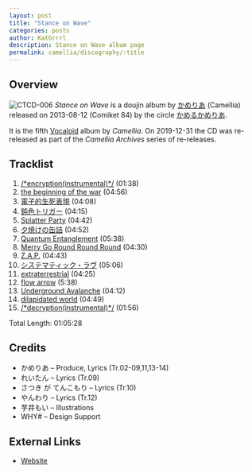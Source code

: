 ```yaml
---
layout: post
title: "Stance on Wave"
categories: posts
author: KatGrrrl
description: Stance on Wave album page
permalink: camellia/discography/:title
---
```


## Overview

![CTCD-006](/assets/images/camellia/albums/CTCD-006.jpg)
*Stance on Wave* is a doujin album by [かめりあ](<{% link postsWiki/_posts/2023-12-10-camellia.md %}>) (Camellia) released on 2013-08-12 (Comiket 84) by the circle [かめるかめりあ](#).

It is the fifth [Vocaloid](https://en.wikipedia.org/wiki/Vocaloid) album by *Camellia*. On 2019-12-31 the CD was re-released as part of the *Camellia Archives* series of re-releases.

## Tracklist

1. [/\*encryption(instrumental)\*/](#) (01:38)
2. [the beginning of the war](#) (04:56)
3. [電子的生死表現](#) (04:08)
4. [鈍色トリガー](#) (04:15)
5. [Splatter Party](#) (04:42)
6. [夕焼けの缶詰](#) (04:52)
7. [Quantum Entanglement](#) (05:38)
8. [Merry Go Round Round Round](#) (04:30)
9. [Z.A.P.](#) (04:43)
10. [システマティック・ラヴ](#) (05:06)
11. [extraterrestrial](#) (04:25)
12. [flow arrow](#) (5:38)
13. [Underground Avalanche](#) (04:12)
14. [dilapidated world](#) (04:49)
15. [/\*decryption(instrumental)\*/](#) (01:56)

Total Length: 01:05:28

## Credits

* かめりあ – Produce, Lyrics (Tr.02-09,11,13-14)
* れいたん – Lyrics (Tr.09)
* さつき が てんこもり – Lyrics (Tr.10)
* やんわり – Lyrics (Tr.12)
* 芋井もい – Illustrations
* WHY# – Design Support

## External Links

* [Website](https://cametek.jp/stance/)
